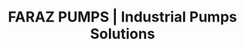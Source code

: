 ---
title: "FARAZ PUMPS | Industrial Pumps Solutions"
url: /karachi/faraz-pumps-industrial-pumps-solutions/
shop: wholesale
---